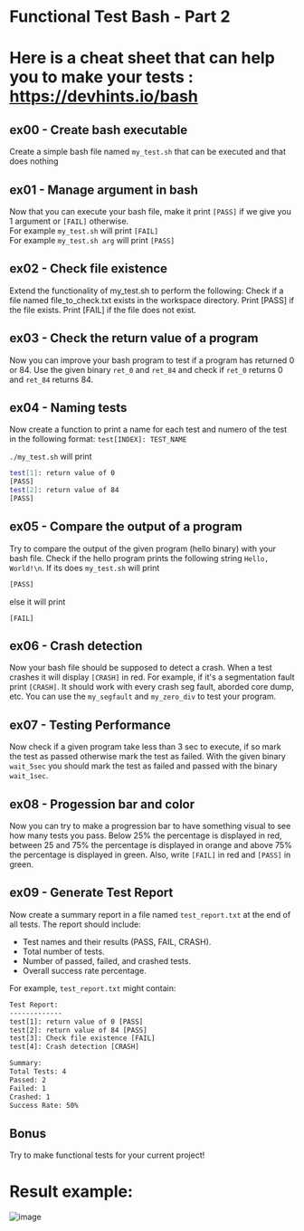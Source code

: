 # Functional Test Bash - Part 2

# Here is a cheat sheet that can help you to make your tests : https://devhints.io/bash

## ex00 - Create bash executable
Create a simple bash file named `my_test.sh` that can be executed and that does nothing

## ex01 - Manage argument in bash
Now that you can execute your bash file, make it print `[PASS]` if we give you 1 argument or `[FAIL]` otherwise.  
For example `my_test.sh` will print `[FAIL]`  
For example `my_test.sh arg` will print `[PASS]`  

## ex02 - Check file existence
Extend the functionality of my_test.sh to perform the following:
    Check if a file named file_to_check.txt exists in the workspace directory.
    Print [PASS] if the file exists.
    Print [FAIL] if the file does not exist.

## ex03 - Check the return value of a program
Now you can improve your bash program to test if a program has returned 0 or 84.
Use the given binary `ret_0` and `ret_84` and check if `ret_0` returns 0 and `ret_84` returns 84.

## ex04 - Naming tests
Now create a function to print a name for each test and numero of the test in the following format:
`test[INDEX]: TEST_NAME`

`./my_test.sh` will print
```sh
test[1]: return value of 0
[PASS]
test[2]: return value of 84
[PASS]
```

## ex05 - Compare the output of a program
Try to compare the output of the given program (hello binary) with your bash file. Check if the hello program prints the following string `Hello, World!\n`. If its does `my_test.sh` will print 
```sh
[PASS]
```
else it will print
```
[FAIL]
```

## ex06 - Crash detection
Now your bash file should be supposed to detect a crash. When a test crashes it will display `[CRASH]` in red. For example, if it's a segmentation fault print `[CRASH]`. It should work with every crash seg fault, aborded core dump, etc. 
You can use the `my_segfault` and `my_zero_div` to test your program. 

## ex07 - Testing Performance
Now check if a given program take less than 3 sec to execute, if so mark the test as passed otherwise mark the test as failed. 
With the given binary `wait_5sec` you should mark the test as failed and passed with the binary `wait_1sec`. 

## ex08 - Progession bar and color
Now you can try to make a progression bar to have something visual to see how many tests you pass. Below 25% the percentage is displayed in red, between 25 and 75% the percentage is displayed in orange and above 75% the percentage is displayed in green. Also, write `[FAIL]` in red and `[PASS]` in green.

## **ex09 - Generate Test Report**
Now create a summary report in a file named `test_report.txt` at the end of all tests. The report should include:
- Test names and their results (PASS, FAIL, CRASH).
- Total number of tests.
- Number of passed, failed, and crashed tests.
- Overall success rate percentage.

For example, `test_report.txt` might contain:
```txt
Test Report:
-------------
test[1]: return value of 0 [PASS]
test[2]: return value of 84 [PASS]
test[3]: Check file existence [FAIL]
test[4]: Crash detection [CRASH]

Summary:
Total Tests: 4
Passed: 2
Failed: 1
Crashed: 1
Success Rate: 50%
```

## Bonus
Try to make functional tests for your current project!

# Result example:

![image](https://github.com/user-attachments/assets/b951e90b-1754-4508-b2d3-31e5ff5c40de)
